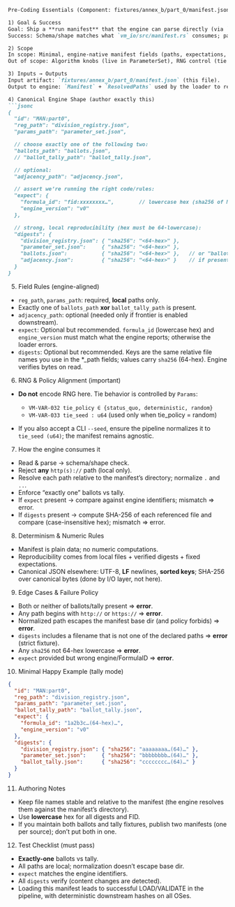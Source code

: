 ````md
Pre-Coding Essentials (Component: fixtures/annex_b/part_0/manifest.json, Version/FormulaID: VM-ENGINE v0) — 72/89

1) Goal & Success
Goal: Ship a **run manifest** that the engine can parse directly (via `vm_io::manifest`) to resolve local files, verify digests, and assert engine/FormulaID expectations for a fully reproducible, offline run.
Success: Schema/shape matches what `vm_io/src/manifest.rs` consumes; paths are local (no URLs); **exactly one** ballots source is chosen; digests verify; expectations match; bytes are canonicalizable (UTF-8, LF, sorted keys) and yield stable SHA-256 across OS/arch.

2) Scope
In scope: Minimal, engine-native manifest fields (paths, expectations, digests).  
Out of scope: Algorithm knobs (live in ParameterSet), RNG control (tie policy/seed live in ParameterSet and/or CLI).

3) Inputs → Outputs
Input artifact: `fixtures/annex_b/part_0/manifest.json` (this file).  
Output to engine: `Manifest` + `ResolvedPaths` used by the loader to read Registry/Params and **either** Ballots **or** Ballot Tally (optional Adjacency).

4) Canonical Engine Shape (author exactly this)
```jsonc
{
  "id": "MAN:part0",
  "reg_path": "division_registry.json",
  "params_path": "parameter_set.json",

  // choose exactly one of the following two:
  "ballots_path": "ballots.json",
  // "ballot_tally_path": "ballot_tally.json",

  // optional:
  "adjacency_path": "adjacency.json",

  // assert we’re running the right code/rules:
  "expect": {
    "formula_id": "fid:xxxxxxxx…",        // lowercase hex (sha256 of Normative Manifest)
    "engine_version": "v0"
  },

  // strong, local reproducibility (hex must be 64-lowercase):
  "digests": {
    "division_registry.json": { "sha256": "<64-hex>" },
    "parameter_set.json":     { "sha256": "<64-hex>" },
    "ballots.json":           { "sha256": "<64-hex>" },   // or "ballot_tally.json"
    "adjacency.json":         { "sha256": "<64-hex>" }    // if present
  }
}
````

5. Field Rules (engine-aligned)

* `reg_path`, `params_path`: required, **local** paths only.
* Exactly one of `ballots_path` **xor** `ballot_tally_path` is present.
* `adjacency_path`: optional (needed only if frontier is enabled downstream).
* `expect`: Optional but recommended. `formula_id` (lowercase hex) and `engine_version` must match what the engine reports; otherwise the loader errors.
* `digests`: Optional but recommended. Keys are the same relative file names you use in the \*\_path fields; values carry `sha256` (64-hex). Engine verifies bytes on read.

6. RNG & Policy Alignment (important)

* **Do not** encode RNG here. Tie behavior is controlled by `Params`:

  * `VM-VAR-032 tie_policy ∈ {status_quo, deterministic, random}`
  * `VM-VAR-033 tie_seed : u64` (used only when tie\_policy = random)
* If you also accept a CLI `--seed`, ensure the pipeline normalizes it to `tie_seed (u64)`; the manifest remains agnostic.

7. How the engine consumes it

* Read & parse → schema/shape check.
* Reject **any** `http(s)://` path (local only).
* Resolve each path relative to the manifest’s directory; normalize `.` and `..`.
* Enforce “exactly one” ballots vs tally.
* If `expect` present → compare against engine identifiers; mismatch ⇒ error.
* If `digests` present → compute SHA-256 of each referenced file and compare (case-insensitive hex); mismatch ⇒ error.

8. Determinism & Numeric Rules

* Manifest is plain data; no numeric computations.
* Reproducibility comes from local files + verified digests + fixed expectations.
* Canonical JSON elsewhere: UTF-8, **LF** newlines, **sorted keys**; SHA-256 over canonical bytes (done by I/O layer, not here).

9. Edge Cases & Failure Policy

* Both or neither of ballots/tally present ⇒ **error**.
* Any path begins with `http://` or `https://` ⇒ **error**.
* Normalized path escapes the manifest base dir (and policy forbids) ⇒ **error**.
* `digests` includes a filename that is not one of the declared paths ⇒ **error** (strict fixture).
* Any `sha256` not 64-hex lowercase ⇒ **error**.
* `expect` provided but wrong engine/FormulaID ⇒ **error**.

10. Minimal Happy Example (tally mode)

```json
{
  "id": "MAN:part0",
  "reg_path": "division_registry.json",
  "params_path": "parameter_set.json",
  "ballot_tally_path": "ballot_tally.json",
  "expect": {
    "formula_id": "1a2b3c…(64-hex)…",
    "engine_version": "v0"
  },
  "digests": {
    "division_registry.json": { "sha256": "aaaaaaaa…(64)…" },
    "parameter_set.json":     { "sha256": "bbbbbbbb…(64)…" },
    "ballot_tally.json":      { "sha256": "cccccccc…(64)…" }
  }
}
```

11. Authoring Notes

* Keep file names stable and relative to the manifest (the engine resolves them against the manifest’s directory).
* Use **lowercase** hex for all digests and FID.
* If you maintain both ballots and tally fixtures, publish two manifests (one per source); don’t put both in one.

12. Test Checklist (must pass)

* **Exactly-one** ballots vs tally.
* All paths are local; normalization doesn’t escape base dir.
* `expect` matches the engine identifiers.
* All `digests` verify (content changes are detected).
* Loading this manifest leads to successful LOAD/VALIDATE in the pipeline, with deterministic downstream hashes on all OSes.

```
```
